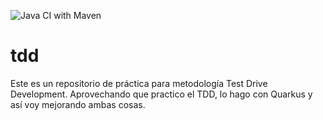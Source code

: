 ![Java CI with Maven](https://github.com/Milfist/tdd/workflows/Java%20CI%20with%20Maven/badge.svg?branch=develop)

# tdd

Este es un repositorio de práctica para metodología Test Drive Development. Aprovechando que practico el TDD, lo hago con Quarkus y así voy mejorando ambas cosas.






